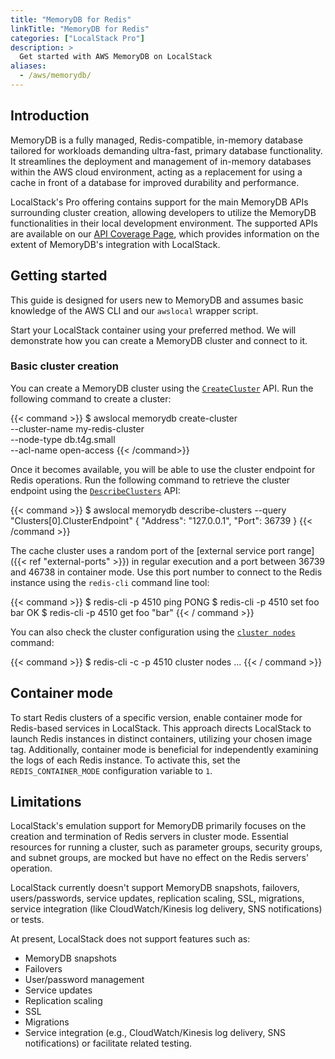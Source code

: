 ```yaml
---
title: "MemoryDB for Redis"
linkTitle: "MemoryDB for Redis"
categories: ["LocalStack Pro"]
description: >
  Get started with AWS MemoryDB on LocalStack
aliases:
  - /aws/memorydb/
---
```


## Introduction

MemoryDB is a fully managed, Redis-compatible, in-memory database tailored for workloads demanding ultra-fast, primary database functionality.
It streamlines the deployment and management of in-memory databases within the AWS cloud environment, acting as a replacement for using a cache in front of a database for improved durability and performance.

LocalStack's Pro offering contains support for the main MemoryDB APIs surrounding cluster creation, allowing developers to utilize the MemoryDB functionalities in their local development environment. The supported APIs are available on our [API Coverage Page](https://docs.localstack.cloud/references/coverage/coverage_memorydb/), which provides information on the extent of MemoryDB's integration with LocalStack.

## Getting started

This guide is designed for users new to MemoryDB and assumes basic knowledge of the AWS CLI and our `awslocal` wrapper script.

Start your LocalStack container using your preferred method. We will demonstrate how you can create a MemoryDB cluster and connect to it.

### Basic cluster creation

You can create a MemoryDB cluster using the [`CreateCluster`](https://docs.aws.amazon.com/memorydb/latest/APIReference/API_CreateCluster.html) API. Run the following command to create a cluster:

{{< command >}}
$ awslocal memorydb create-cluster \
  --cluster-name my-redis-cluster \
  --node-type db.t4g.small \
  --acl-name open-access 
{{< /command>}}

Once it becomes available, you will be able to use the cluster endpoint for Redis operations. Run the following command to retrieve the cluster endpoint using the [`DescribeClusters`](https://docs.aws.amazon.com/memorydb/latest/APIReference/API_DescribeClusters.html) API:

{{< command >}}
$ awslocal memorydb describe-clusters --query "Clusters[0].ClusterEndpoint"
{
  "Address": "127.0.0.1",
  "Port": 36739
}
{{< /command >}}

The cache cluster uses a random port of the [external service port range]({{< ref "external-ports" >}}) in regular execution and a port between 36739 and 46738 in container mode.
Use this port number to connect to the Redis instance using the `redis-cli` command line tool:

{{< command >}}
$ redis-cli -p 4510 ping
PONG
$ redis-cli -p 4510 set foo bar
OK
$ redis-cli -p 4510 get foo
"bar"
{{< / command >}}

You can also check the cluster configuration using the [`cluster nodes`](https://redis.io/commands/cluster-nodes) command:

{{< command >}}
$ redis-cli -c -p 4510 cluster nodes
...
{{< / command >}}

## Container mode

To start Redis clusters of a specific version, enable container mode for Redis-based services in LocalStack. 
This approach directs LocalStack to launch Redis instances in distinct containers, utilizing your chosen image tag. 
Additionally, container mode is beneficial for independently examining the logs of each Redis instance. To activate this, set the `REDIS_CONTAINER_MODE` configuration variable to `1`.

## Limitations

LocalStack's emulation support for MemoryDB primarily focuses on the creation and termination of Redis servers in cluster mode. Essential resources for running a cluster, such as parameter groups, security groups, and subnet groups, are mocked but have no effect on the Redis servers' operation.

LocalStack currently doesn't support MemoryDB snapshots, failovers, users/passwords, service updates, replication scaling, SSL, migrations, service integration (like CloudWatch/Kinesis log delivery, SNS notifications) or tests.

At present, LocalStack does not support features such as:

- MemoryDB snapshots
- Failovers
- User/password management
- Service updates
- Replication scaling
- SSL
- Migrations
- Service integration (e.g., CloudWatch/Kinesis log delivery, SNS notifications) or facilitate related testing.

